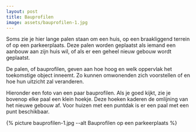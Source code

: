 ```yaml
---
layout: post
title: Bauprofilen
image: assets/bauprofilen-1.jpg
---
```


Soms zie je hier lange palen staan om een huis, op een braakliggend terrein of op een parkeerplaats. Deze palen worden geplaatst als iemand een aanbouw aan zijn huis wil, of als er een geheel nieuw gebouw wordt geplaatst.

De palen, of bauprofilen, geven aan hoe hoog en welk oppervlak het toekomstige object inneemt. Zo kunnen omwonenden zich voorstellen of en hoe hun uitzicht zal veranderen.

Hieronder een foto van een paar bauprofilen. Als je goed kijkt, zie je bovenop elke paal een klein hoekje. Deze hoeken kaderen de omlijning van het nieuwe gebouw af. Voor huizen met een puntdak is er een paal met een punt beschikbaar.

{% picture bauprofilen-1.jpg --alt Bauprofilen op een parkeerplaats %}
